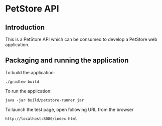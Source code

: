 # PetStore API

## Introduction

This is a PetStore API which can be consumed to develop a PetStore web application.

## Packaging and running the application

To build the application:

    ./gradlew build 
    
To run the application:

    java -jar build/petstore-runner.jar

To launch the test page, open following URL from the browser

    http://localhost:8080/index.html
